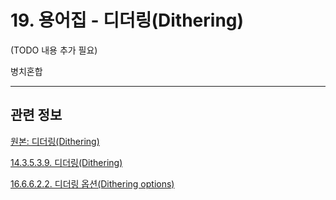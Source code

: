 # 19. 용어집 - 디더링(Dithering)

(TODO 내용 추가 필요)

병치혼합

***

## 관련 정보

[원본: 디더링(Dithering)](https://docs.gimp.org/2.10/ko/glossary.html#glossary-dithering)

[14.3.5.3.9. 디더링(Dithering)](./14-03-05-03-09-dithering.md)

[16.6.6.2.2. 디더링 옵션(Dithering options)](./16-06-06-02-01-03-use_black_n_white_palette.md)